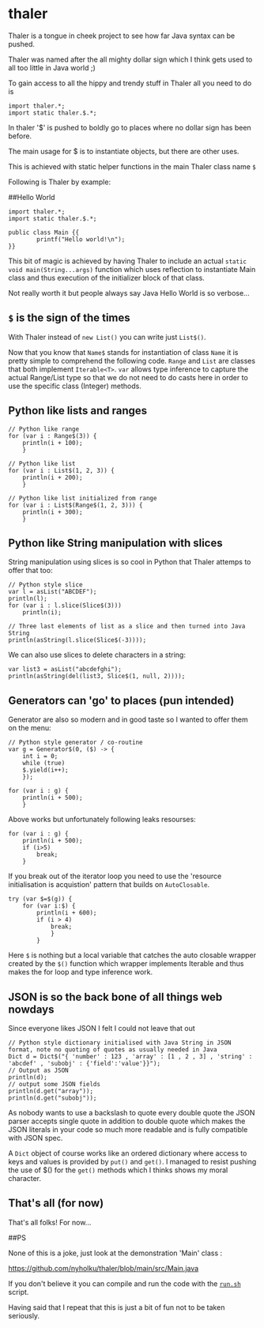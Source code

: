 # thaler
Thaler is a tongue in cheek project to see how far Java syntax can be pushed.

Thaler was named after the all mighty dollar sign which I think gets
used to all too little in Java world ;)


To gain access to all the hippy and trendy stuff in Thaler all you need to do is
```
import thaler.*;
import static thaler.$.*;
```
In thaler '$' is pushed to boldly go to places where no dollar sign has been before.

The main usage for $ is to instantiate objects, but there are other uses.


This is achieved with static helper functions in the main Thaler class name `$`

Following is Thaler by example:

##Hello World
```
import thaler.*;
import static thaler.$.*;

public class Main {{
		printf("Hello world!\n");
}}
```

This bit of magic is achieved by having Thaler to include an actual `static void main(String...args)` function
which uses reflection to instantiate Main class and thus execution of the initializer block of that class.

Not really worth it but people always say Java Hello World is so verbose...

## `$` is the sign of the times 

With Thaler instead of `new List()` you can write just `List$()`.

Now that you know that `Name$` stands for instantiation of class `Name` it is pretty simple
to comprehend the following code.
`Range` and `List` are classes that  both implement `Iterable<T>`.
`var` allows type inference to capture the actual Range/List type so that
we do not need to do casts here in order to use the specific class (Integer)
methods.

## Python like lists and ranges
```
// Python like range
for (var i : Range$(3)) {
	println(i + 100);
	}
```

```
// Python like list
for (var i : List$(1, 2, 3)) {
	println(i + 200);
	}
```

```
// Python like list initialized from range
for (var i : List$(Range$(1, 2, 3))) {
	println(i + 300);
	}
```

## Python like String manipulation with slices

String manipulation using slices is so cool in Python that Thaler attemps to offer that too:

```
// Python style slice
var l = asList("ABCDEF");
println(l);
for (var i : l.slice(Slice$(3)))
	println(i);
```

```
// Three last elements of list as a slice and then turned into Java String
println(asString(l.slice(Slice$(-3))));
```
We can also use slices to delete characters in a string:

```
var list3 = asList("abcdefghi");
println(asString(del(list3, Slice$(1, null, 2))));
```

## Generators can 'go' to places (pun intended)


Generator are also so modern and in good taste so I wanted to offer them on the menu:

```
// Python style generator / co-routine 
var g = Generator$(0, ($) -> {
	int i = 0;
	while (true)
	$.yield(i++);
	});

for (var i : g) {
	println(i + 500);
	}
```

Above works but unfortunately following leaks resourses:

```
for (var i : g) {
	println(i + 500);
	if (i>5)
		break;
	}

```

If you break out of the iterator loop you need to use the
'resource initialisation is acquistion' pattern that builds
on `AutoClosable`.

```
try (var $=$(g)) {
	for (var i:$) {
		println(i + 600);
		if (i > 4)
			break;
			}
		}
```
Here `$` is nothing but a local variable that catches the auto closable
wrapper created by the `$()` function which wrapper implements Iterable
and thus makes the for loop  and type inference work.

## JSON is so the back bone of all things web nowdays

Since everyone likes JSON I felt I could not leave that out

```
// Python style dictionary initialised with Java String in JSON format, note no quoting of quotes as usually needed in Java
Dict d = Dict$("{ 'number' : 123 , 'array' : [1 , 2 , 3] , 'string' : 'abcdef' , 'subobj' : {'field':'value'}}");
// Output as JSON
println(d);
// output some JSON fields
println(d.get("array"));
println(d.get("subobj"));
```
As nobody wants to use a backslash to quote every double quote the JSON parser accepts single quote in addition to double quote
which makes the JSON literals in your code so much more readable and is fully compatible with JSON spec.

A `Dict` object of course works like an ordered dictionary where access to keys and values is provided by `put()` and `get()`.
I managed to resist pushing the use of $() for the `get()` methods which I thinks shows my moral character.

## That's all (for now)
That's all folks! For now...

##PS 

None of this is a joke, just look at the demonstration 'Main' class :

https://github.com/nyholku/thaler/blob/main/src/Main.java

If you don't believe it you can compile and run the code with the 
[`run.sh`](https://github.com/nyholku/thaler/blob/main/run.sh) script.



Having said that I repeat that this is just a bit of fun not to be taken seriously.
